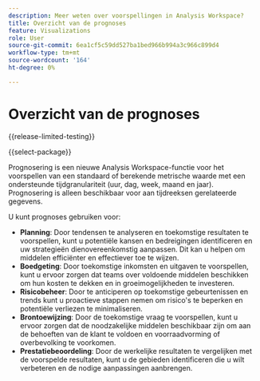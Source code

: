 ```yaml
---
description: Meer weten over voorspellingen in Analysis Workspace?
title: Overzicht van de prognoses
feature: Visualizations
role: User
source-git-commit: 6ea1cf5c59dd527ba1bed966b994a3c966c899d4
workflow-type: tm+mt
source-wordcount: '164'
ht-degree: 0%

---
```


# Overzicht van de prognoses

{{release-limited-testing}}

{{select-package}}

Prognosering is een nieuwe Analysis Workspace-functie voor het voorspellen van een standaard of berekende metrische waarde met een ondersteunde tijdgranulariteit (uur, dag, week, maand en jaar). Prognosering is alleen beschikbaar voor aan tijdreeksen gerelateerde gegevens.

U kunt prognoses gebruiken voor:

* **Planning**: Door tendensen te analyseren en toekomstige resultaten te voorspellen, kunt u potentiële kansen en bedreigingen identificeren en uw strategieën dienovereenkomstig aanpassen. Dit kan u helpen om middelen efficiënter en effectiever toe te wijzen.
* **Boedgeting**: Door toekomstige inkomsten en uitgaven te voorspellen, kunt u ervoor zorgen dat teams over voldoende middelen beschikken om hun kosten te dekken en in groeimogelijkheden te investeren.
* **Risicobeheer**: Door te anticiperen op toekomstige gebeurtenissen en trends kunt u proactieve stappen nemen om risico&#39;s te beperken en potentiële verliezen te minimaliseren.
* **Brontoewijzing**: Door de toekomstige vraag te voorspellen, kunt u ervoor zorgen dat de noodzakelijke middelen beschikbaar zijn om aan de behoeften van de klant te voldoen en voorraadvorming of overbevolking te voorkomen.
* **Prestatiebeoordeling**: Door de werkelijke resultaten te vergelijken met de voorspelde resultaten, kunt u de gebieden identificeren die u wilt verbeteren en de nodige aanpassingen aanbrengen.


